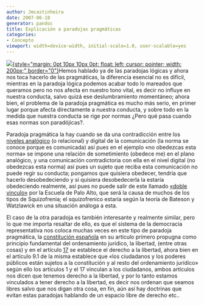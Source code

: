 ```yaml
---
author: Jmcastinheira
date: 2007-06-18
generator: pandoc
title: Explicación a paradojas pragmáticas
categories:
- Concepto
viewport: width=device-width, initial-scale=1.0, user-scalable=yes
---
```


[![](http://img149.imageshack.us/img149/5528/sealesoz1.jpg){style="margin: 0pt 10px 10px 0pt; float: left; cursor: pointer; width: 200px;"
border="0"}](http://img149.imageshack.us/img149/5528/sealesoz1.jpg)Hemos
hablado ya de las paradojas lógicas y ahora nos toca hacerlo de las
pragmáticas, la diferencia esencial no es difícil, mientras en la
paradoja lógica podemos acabar todo lo mareados que queramos pero no nos
afecta en nuestro tono vital, es decir no influye en nuestra conducta,
salvo quizá ese deslumbramiento momentáneo; ahora bien, el problema de
la paradoja pragmática es mucho más serio, en primer lugar porque afecta
directamente a nuestra conducta, y sobre todo en la medida que nuestra
conducta se rige por normas ¿Pero qué pasa cuando esas normas son
paradójicas?.

Paradoja pragmática la hay cuando se da una contradicción entre los [niveles analógico](http://lorealenelespejo.blogspot.com/2007/06/explicacin-experimento-4.html) (o relacional) y digital de la comunicación (la norma se conoce porque es comunicada) así pues en el ejemplo «no obedezcas esta norma» se impone una relación de sometimiento (obedece me) en el plano analógico, y una comunicación contradictoria con ella en el nivel digital (no obedezcas esta norma) así pues un sujeto que reciba esta comunicación no puede regir su conducta; pongamos que quisiera obedecer, tendría que hacerlo desobedeciendo y si quisiera desobedecerla la estaría obedeciendo realmente, así pues no puede salir de este llamado [«doble vinculo»](http://es.wikipedia.org/wiki/Doble_V%C3%ADnculo) por la Escuela de Palo Alto, que será la causa de muchos de los tipos de Squizofrenia; el squizofrenico estaría según la teoría de Bateson y Watzlawick en una situación análoga a esta.

El caso de la otra paradoja es también interesante y realmente similar,
pero lo que me importa resaltar de ello, es que el sistema de la
democracia representativa nos coloca muchas veces en este tipo de
paradoja pragmática, la [constitución
española](http://www.constitucion.es/constitucion/castellano/titulo_preliminar.html)
en su artículo primero propugna como principio fundamental del
ordenamiento jurídico, la libertad, (entre otras cosas) y en el artículo
[17](http://www.constitucion.es/constitucion/castellano/titulo_1.html#1b)
se establece el derecho a la libertad, ahora bien en el artículo 9.1 de
la misma establece que «los ciudadanos y los poderes públicos están
sujetos a la constitución y al resto del ordenamiento jurídico» según
ello los artículos 1 y el 17 vinculan a los ciudadanos, ambos artículos
nos dicen que tenemos derecho a la libertad, y por lo tanto estamos
vinculados a tener derecho a la libertad, es decir nos ordenan que
seamos libres salvo que nos digan otra cosa, en fin, aún así hay
doctrinas que evitan estas paradojas hablando de un espacio libre de
derecho etc..
